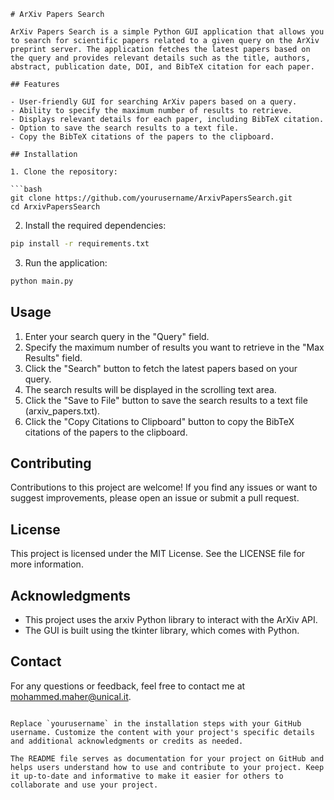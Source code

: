 ```
# ArXiv Papers Search

ArXiv Papers Search is a simple Python GUI application that allows you to search for scientific papers related to a given query on the ArXiv preprint server. The application fetches the latest papers based on the query and provides relevant details such as the title, authors, abstract, publication date, DOI, and BibTeX citation for each paper.

## Features

- User-friendly GUI for searching ArXiv papers based on a query.
- Ability to specify the maximum number of results to retrieve.
- Displays relevant details for each paper, including BibTeX citation.
- Option to save the search results to a text file.
- Copy the BibTeX citations of the papers to the clipboard.

## Installation

1. Clone the repository:

```bash
git clone https://github.com/yourusername/ArxivPapersSearch.git
cd ArxivPapersSearch
```

2. Install the required dependencies:

```bash
pip install -r requirements.txt
```

3. Run the application:

```bash
python main.py
```

## Usage

1. Enter your search query in the "Query" field.
2. Specify the maximum number of results you want to retrieve in the "Max Results" field.
3. Click the "Search" button to fetch the latest papers based on your query.
4. The search results will be displayed in the scrolling text area.
5. Click the "Save to File" button to save the search results to a text file (arxiv_papers.txt).
6. Click the "Copy Citations to Clipboard" button to copy the BibTeX citations of the papers to the clipboard.

## Contributing

Contributions to this project are welcome! If you find any issues or want to suggest improvements, please open an issue or submit a pull request.

## License

This project is licensed under the MIT License. See the LICENSE file for more information.

## Acknowledgments

- This project uses the arxiv Python library to interact with the ArXiv API.
- The GUI is built using the tkinter library, which comes with Python.

## Contact

For any questions or feedback, feel free to contact me at mohammed.maher@unical.it.
```

Replace `yourusername` in the installation steps with your GitHub username. Customize the content with your project's specific details and additional acknowledgments or credits as needed.

The README file serves as documentation for your project on GitHub and helps users understand how to use and contribute to your project. Keep it up-to-date and informative to make it easier for others to collaborate and use your project.
